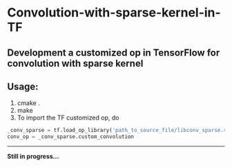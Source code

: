 # Convolution-with-sparse-kernel-in-TF
Development a customized op in TensorFlow for convolution with sparse kernel
------

## Usage: 
1. cmake .
2. make 
3. To import the TF customized op, do
```python
_conv_sparse = tf.load_op_library('path_to_source_file/libconv_sparse.so')
conv_op = _conv_sparse.custom_convolution
```
------

**Still in progress...**
